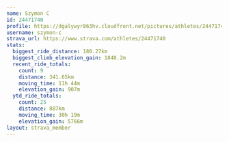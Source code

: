 ```yaml
---
name: Szymon C
id: 24471740
profile: https://dgalywyr863hv.cloudfront.net/pictures/athletes/24471740/7213253/3/large.jpg
username: szymon-c
strava_url: https://www.strava.com/athletes/24471740
stats:
  biggest_ride_distance: 180.27km
  biggest_climb_elevation_gain: 1848.2m
  recent_ride_totals:
    count: 9
    distance: 341.65km
    moving_time: 11h 44m
    elevation_gain: 907m
  ytd_ride_totals:
    count: 25
    distance: 887km
    moving_time: 30h 19m
    elevation_gain: 5766m
layout: strava_member
--- 
```

